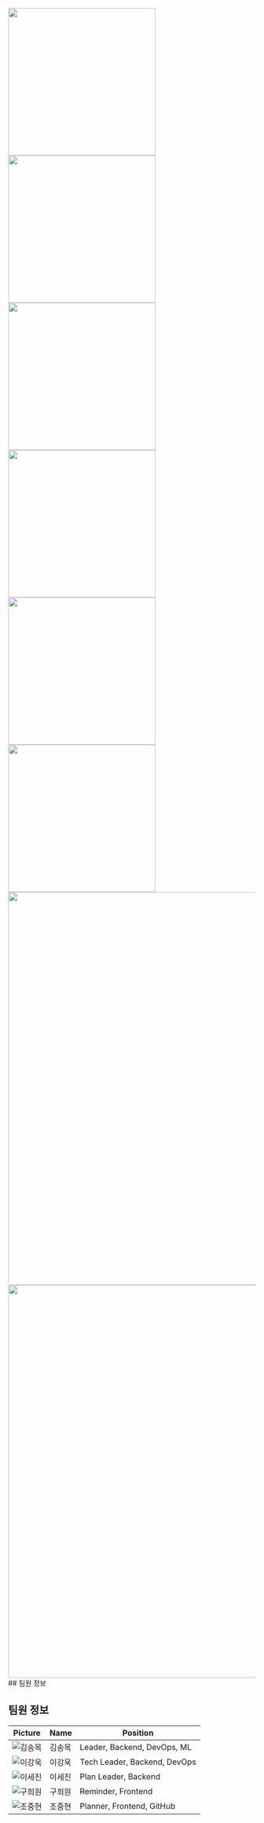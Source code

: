 
<img src="https://github.com/user-attachments/assets/673bc9c4-f49b-406e-8d48-3b29f96bc2df" width="300">
<br>
<img src="https://github.com/user-attachments/assets/e37b0744-2d47-407b-804e-afd6768225d6" width="300">
<br>
<img src="https://github.com/user-attachments/assets/aad375a2-25b8-4524-a9a7-394956b757c5" width="300">
<br>
<img src="https://github.com/user-attachments/assets/30341f63-73dd-4700-b597-fb3939b2f536" width="300">
<br>
<img src="https://github.com/user-attachments/assets/0cbc72fb-c76a-48cb-bf27-aea966e59551" width="300">
<br>
<img src="https://github.com/user-attachments/assets/132fea58-0bfd-43d4-84ec-f2e708294ae2" width="300">
<br>
<img src="https://github.com/user-attachments/assets/490f15c5-f6b3-444a-9982-bd3511731dfb" width="800">
<br>
<img src="https://github.com/user-attachments/assets/9b0d3b69-5b36-46df-9c96-2447919d8fff" width="800">
## 팀원 정보

## 팀원 정보

| Picture | Name     | Position                         |
|---------|----------|----------------------------------|
| ![김송목](#) | 김송목  | Leader, Backend, DevOps, ML    |
| ![이강욱](#) | 이강욱  | Tech Leader, Backend, DevOps   |
| ![이세진](#) | 이세진  | Plan Leader, Backend           |
| ![구희원](#) | 구희원  | Reminder, Frontend             |
| ![조중현](#) | 조중현  | Planner, Frontend, GitHub      |
